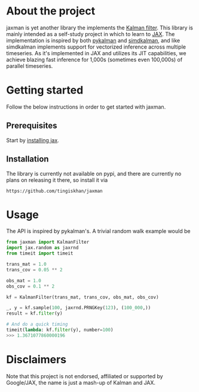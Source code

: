 # About the project
jaxman is yet another library the implements the [Kalman filter](https://en.wikipedia.org/wiki/Kalman_filter). This library is mainly intended as a self-study project in which to learn to [JAX](https://github.com/google/jax). The implementation is inspired by both [pykalman](https://pykalman.github.io/) and [simdkalman](https://github.com/oseiskar/simdkalman), and like simdkalman implements support for vectorized inference across multiple timeseries. As it's implemented in JAX and utilizes its JIT capabilities, we achieve blazing fast inference for 1,000s (sometimes even 100,000s) of parallel timeseries.

# Getting started
Follow the below instructions in order to get started with jaxman.

## Prerequisites
Start by [installing jax](https://jax.readthedocs.io/en/latest/installation.html).

## Installation
The library is currently not available on pypi, and there are currently no plans on releasing it there, so install it via
```
https://github.com/tingiskhan/jaxman
```

# Usage
The API is inspired by pykalman's. A trivial random walk example would be
```python
from jaxman import KalmanFilter
import jax.random as jaxrnd
from timeit import timeit

trans_mat = 1.0
trans_cov = 0.05 ** 2

obs_mat = 1.0
obs_cov = 0.1 ** 2

kf = KalmanFilter(trans_mat, trans_cov, obs_mat, obs_cov)

_, y = kf.sample(100, jaxrnd.PRNGKey(123), (100_000,))
result = kf.filter(y)

# And do a quick timing
timeit(lambda: kf.filter(y), number=100)
>>> 1.3671077860000196
```

# Disclaimers
Note that this project is not endorsed, affiliated or supported by Google/JAX, the name is just a mash-up of Kalman and JAX.
